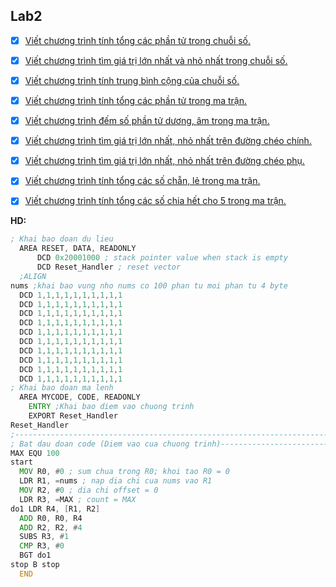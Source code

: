 ## Lab2

 * [x] [Viết chương trình tính tổng các phần tử trong chuỗi số.](https://github.com/TraiOi/LapTrinhAssemblyChoARM/blob/master/Lab2/Bai1.s)

 * [x] [Viết chương trình tìm giá trị lớn nhất và nhỏ nhất trong chuỗi số.](https://github.com/TraiOi/LapTrinhAssemblyChoARM/blob/master/Lab2/Bai2.s)

 * [x] [Viết chương trình tính trung bình cộng của chuỗi số.](https://github.com/TraiOi/LapTrinhAssemblyChoARM/blob/master/Lab2/Bai3.s)

 * [x] [Viết chương trình tính tổng các phần tử trong ma trận.](https://github.com/TraiOi/LapTrinhAssemblyChoARM/blob/master/Lab2/Bai4.s)

 * [x] [Viết chương trình đếm số phần tử dương, âm trong ma trận.](https://github.com/TraiOi/LapTrinhAssemblyChoARM/blob/master/Lab2/Bai5.s)
 
 * [x] [Viết chương trình tìm giá trị lớn nhất, nhỏ nhất trên đường chéo chính.](https://github.com/TraiOi/LapTrinhAssemblyChoARM/blob/master/Lab2/Bai6_a.s)

 * [x] [Viết chương trình tìm giá trị lớn nhất, nhỏ nhất trên đường chéo phụ.](https://github.com/TraiOi/LapTrinhAssemblyChoARM/blob/master/Lab2/Bai6_b.s)

 * [x] [Viết chương trình tính tổng các số chẵn, lẻ trong ma trận.](https://github.com/TraiOi/LapTrinhAssemblyChoARM/blob/master/Lab2/Bai7.s)
 
 * [x] [Viết chương trình tính tổng các số chia hết cho 5 trong ma trận.](https://github.com/TraiOi/LapTrinhAssemblyChoARM/blob/master/Lab2/Bai8.s)
 
**HD:**

```asm
; Khai bao doan du lieu
  AREA RESET, DATA, READONLY
      DCD 0x20001000 ; stack pointer value when stack is empty
      DCD Reset_Handler ; reset vector
  ;ALIGN
nums ;khai bao vung nho nums co 100 phan tu moi phan tu 4 byte
  DCD 1,1,1,1,1,1,1,1,1,1  
  DCD 1,1,1,1,1,1,1,1,1,1
  DCD 1,1,1,1,1,1,1,1,1,1
  DCD 1,1,1,1,1,1,1,1,1,1
  DCD 1,1,1,1,1,1,1,1,1,1
  DCD 1,1,1,1,1,1,1,1,1,1
  DCD 1,1,1,1,1,1,1,1,1,1
  DCD 1,1,1,1,1,1,1,1,1,1
  DCD 1,1,1,1,1,1,1,1,1,1
  DCD 1,1,1,1,1,1,1,1,1,1
; Khai bao doan ma lenh
  AREA MYCODE, CODE, READONLY
    ENTRY ;Khai bao diem vao chuong trinh
    EXPORT Reset_Handler
Reset_Handler
;-------------------------------------------------------------------------
; Bat dau doan code (Diem vao cua chuong trinh)---------------------------
MAX EQU 100
start
  MOV R0, #0 ; sum chua trong R0; khoi tao R0 = 0
  LDR R1, =nums ; nap dia chi cua nums vao R1
  MOV R2, #0 ; dia chi offset = 0
  LDR R3, =MAX ; count = MAX
do1 LDR R4, [R1, R2]
  ADD R0, R0, R4
  ADD R2, R2, #4
  SUBS R3, #1
  CMP R3, #0
  BGT do1
stop B stop
  END
```  
